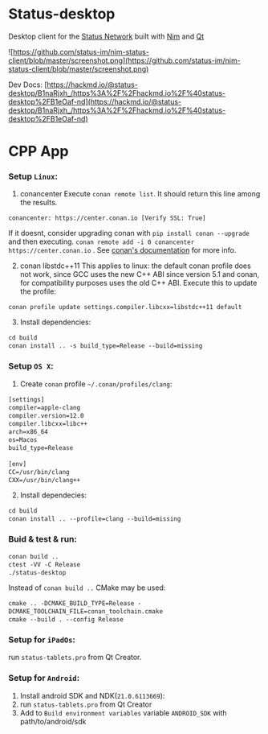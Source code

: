 # Status-desktop

Desktop client for the [Status Network](https://statusnetwork.com/) built with [Nim](https://nim-lang.org/) and [Qt](https://www.qt.io/)

![https://github.com/status-im/nim-status-client/blob/master/screenshot.png](https://github.com/status-im/nim-status-client/blob/master/screenshot.png)

Dev Docs: [https://hackmd.io/@status-desktop/B1naRjxh_/https%3A%2F%2Fhackmd.io%2F%40status-desktop%2FB1eOaf-nd](https://hackmd.io/@status-desktop/B1naRjxh_/https%3A%2F%2Fhackmd.io%2F%40status-desktop%2FB1eOaf-nd)





# CPP App

### Setup `Linux`:
1. conancenter
Execute `conan remote list`. It should return this line among the results. 
```
conancenter: https://center.conan.io [Verify SSL: True]
```
If it doesnt, consider upgrading conan with `pip install conan --upgrade` and then executing. `conan remote add -i 0 conancenter https://center.conan.io` . See [conan's documentation](https://docs.conan.io/en/latest/uploading_packages/remotes.html#conancenter) for more info.


2. conan libstdc++11
This applies to linux: the default conan profile does not work, since GCC uses the new C++ ABI since version 5.1 and conan, for compatibility purposes uses the old C++ ABI.
Execute this to update the profile:
```
conan profile update settings.compiler.libcxx=libstdc++11 default
```

3. Install dependencies:

```
cd build
conan install .. -s build_type=Release --build=missing
```

### Setup `OS X`:

1. Create `conan` profile `~/.conan/profiles/clang`:
```
[settings]
compiler=apple-clang
compiler.version=12.0
compiler.libcxx=libc++
arch=x86_64
os=Macos
build_type=Release

[env]
CC=/usr/bin/clang
CXX=/usr/bin/clang++
```

2. Install dependecies:

```
cd build
conan install .. --profile=clang --build=missing
```

### Buid & test & run:
```
conan build ..
ctest -VV -C Release
./status-desktop
```

Instead of `conan build ..` CMake may be used:
```
cmake .. -DCMAKE_BUILD_TYPE=Release -DCMAKE_TOOLCHAIN_FILE=conan_toolchain.cmake
cmake --build . --config Release
```

### Setup for `iPadOs`:

run `status-tablets.pro` from Qt Creator.

### Setup for `Android`:

1. Install android SDK and NDK(`21.0.6113669`):
2. run `status-tablets.pro` from Qt Creator
3. Add to `Build environment variables` variable `ANDROID_SDK` with path/to/android/sdk